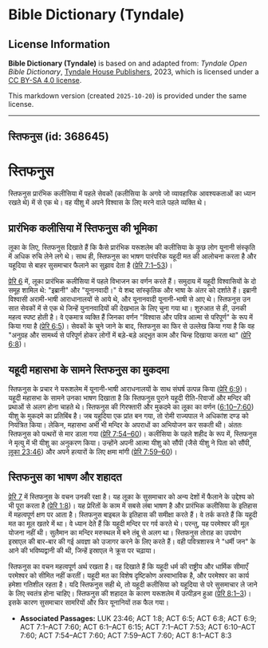 # Bible Dictionary (Tyndale)

## License Information

**Bible Dictionary (Tyndale)** is based on and adapted from: _Tyndale Open Bible Dictionary_, [Tyndale House Publishers](https://tyndaleopenresources.com/), 2023, which is licensed under a [CC BY-SA 4.0 license](https://creativecommons.org/licenses/by-sa/4.0/legalcode.en).

This markdown version (created `2025-10-20`) is provided under the same license.



--------------------------------

## स्तिफनुस (id: 368645)

स्तिफनुस
========

स्तिफनुस प्रारंभिक कलीसिया में पहले सेवकों (कलीसिया के अगवे जो व्यावहारिक आवश्यकताओं का ध्यान रखते थे) में से एक थे। वह यीशु में अपने विश्वास के लिए मरने वाले पहले व्यक्ति थे।

प्रारंभिक कलीसिया में स्तिफनुस की भूमिका
----------------------------------------

लूका के लिए, स्तिफनुस दिखाते हैं कि कैसे प्रारंभिक यरूशलेम की कलीसिया के कुछ लोग यूनानी संस्कृति में अधिक रुचि लेने लगे थे। साथ ही, स्तिफनुस का भाषण पारंपरिक यहूदी मत की आलोचना करता है और यहूदिया से बाहर सुसमाचार फैलाने का सुझाव देता है ([प्रेरि 7:1–53](https://ref.ly/Acts7:1-Acts7:53))।

[प्रेरि 6](https://ref.ly/Acts6:1-Acts6:15) में, लूका प्रारंभिक कलीसिया में पहले विभाजन का वर्णन करते हैं। समुदाय में यहूदी विश्वासियों के दो समूह शामिल थे: "इब्रानी" और "यूनानवादी।" ये शब्द सांस्कृतिक और भाषा के अंतर को दर्शाते हैं। इब्रानी विश्वासी अरामी\-भाषी आराधानालयों से आये थे, और यूनानवादी यूनानी\-भाषी से आए थे। स्तिफनुस उन सात सेवकों में से एक थे जिन्हें युनानवादियों की देखभाल के लिए चुना गया था। शुरुआत से ही, उनकी महत्व स्पष्ट होती है। वे एकमात्र व्यक्ति हैं जिनका वर्णन "विश्वास और पवित्र आत्मा से परिपूर्ण" के रूप में किया गया है ([प्रेरि 6:5](https://ref.ly/Acts6:5))। सेवकों के चुने जाने के बाद, स्तिफनुस का फिर से उल्लेख किया गया है कि वह "अनुग्रह और सामर्थ्य से परिपूर्ण होकर लोगों में बड़े\-बड़े अद्भुत काम और चिन्ह दिखाया करता था" ([प्रेरि 6:8](https://ref.ly/Acts6:8))।

यहूदी महासभा के सामने स्तिफनुस का मुकदमा
----------------------------------------

स्तिफनुस के प्रचार ने यरूशलेम में यूनानी\-भाषी आराधनालयों के साथ संघर्ष उत्पन्न किया ([प्रेरि 6:9](https://ref.ly/Acts6:9))। यहूदी महासभा के सामने उनका भाषण दिखाता है कि स्तिफनुस पुराने यहूदी रीति\-रिवाजों और मन्दिर की प्रथाओं से अलग होना चाहते थे। स्तिफनुस की गिरफ्तारी और मुकदमे का लूका का वर्णन ([6:10–7:60](https://ref.ly/Acts6:10-Acts7:60)) यीशु के मुकदमे का प्रतिबिंब है। जब यहूदिया एक प्रांत बन गया, तो रोमी राज्यपाल ने अधिकांश दण्ड को नियंत्रित किया। लेकिन, महासभा अभी भी मन्दिर के अपराधों का अभियोजन कर सकती थी। अंततः स्तिफनुस को पत्थरों से मार डाला गया ([प्रेरि 7:54–60](https://ref.ly/Acts7:54-Acts7:60))। कलीसिया के पहले शहीद के रूप में, स्तिफनुस ने मृत्यु में भी यीशु का अनुकरण किया। उन्होंने अपनी आत्मा यीशु को सौंपी (जैसे यीशु ने पिता को सौंपी, [लूका 23:46](https://ref.ly/Luke23:46)) और अपने हत्यारों के लिए क्षमा मांगी ([प्रेरि 7:59–60](https://ref.ly/Acts7:59-Acts7:60))।

स्तिफनुस का भाषण और शहादत
-------------------------

[प्रेरि 7](https://ref.ly/Acts7:1-Acts7:60) में स्तिफनुस के वचन उनकी रक्षा है। यह लूका के सुसमाचार को अन्य देशों में फैलाने के उद्देश्य को भी पूरा करता है ([प्रेरि 1:8](https://ref.ly/Acts1:8))। यह प्रेरितों के काम में सबसे लंबा भाषण है और प्रारंभिक कलीसिया के इतिहास में महत्वपूर्ण क्षण पर आता है। स्तिफनुस बाइबल के इतिहास की समीक्षा करते हैं। वे तर्क करते हैं कि यहूदी मत का मूल खतरे में था। वे ध्यान देते हैं कि यहूदी मन्दिर पर गर्व करते थे। परन्तु, यह परमेश्वर की मूल योजना नहीं थी। सुलैमान का मन्दिर मरुस्थल में बने तंबू से अलग था। स्तिफनुस तोराह का उपयोग इस्राएल की बार\-बार की गई अवज्ञा को उजागर करने के लिए करते हैं। वही पवित्रशास्त्र ने "धर्मी जन" के आने की भविष्यद्वानी की थी, जिन्हें इस्राएल ने क्रूस पर चढ़ाया।

स्तिफनुस का वचन महत्वपूर्ण अर्थ रखता है। वह दिखाते हैं कि यहूदी धर्म की राष्ट्रीय और धार्मिक सीमाएँ परमेश्वर को सीमित नहीं करतीं। यहूदी मत का विशेष दृष्टिकोण अस्वाभाविक है, और परमेश्वर का कार्य हमेशा गतिशील रहता है। यदि स्तिफनुस सही थे, तो यहूदी कलीसिया को यहूदिया से परे सुसमाचार ले जाने के लिए स्वतंत्र होना चाहिए। स्तिफनुस की शहादत के कारण यरूशलेम में उत्पीड़न हुआ ([प्रेरि 8:1–3](https://ref.ly/Acts8:1-Acts8:3))। इसके कारण सुसमाचार सामरियों और फिर यूनानियों तक फैल गया।

* **Associated Passages:** LUK 23:46; ACT 1:8; ACT 6:5; ACT 6:8; ACT 6:9; ACT 7:1–ACT 7:60; ACT 6:1–ACT 6:15; ACT 7:1–ACT 7:53; ACT 6:10–ACT 7:60; ACT 7:54–ACT 7:60; ACT 7:59–ACT 7:60; ACT 8:1–ACT 8:3

